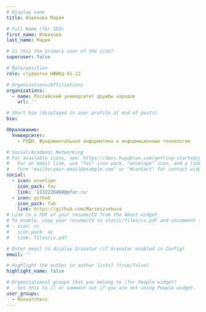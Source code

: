 ```yaml
---
# Display name
title: Извекова Мария

# Full Name (for SEO)
first_name: Извекова
last_name: Мария

# Is this the primary user of the site?
superuser: false

# Role/position
role: студентка НФИбд-01-22

# Organizations/Affiliations
organizations:
  - name: Российский университет дружбы народов 
    url: ''

# Short bio (displayed in user profile at end of posts)
bio:

Образование:
  Университет:
    - РУДН, Фундаментальная информатика и информационные технологии 

# Social/Academic Networking
# For available icons, see: https://docs.hugoblox.com/getting-started/page-builder/#icons
#   For an email link, use "fas" icon pack, "envelope" icon, and a link in the
#   form "mailto:your-email@example.com" or "#contact" for contact widget.
social:
  - icon: envelope
    icon_pack: fas
    link: '1132226460@pfur.ru'
  - icon: github
    icon_pack: fab
    link: https://github.com/Marieizvekova
# Link to a PDF of your resume/CV from the About widget.
# To enable, copy your resume/CV to static/files/cv.pdf and uncomment the lines below.
# - icon: cv
#   icon_pack: ai
#   link: files/cv.pdf

# Enter email to display Gravatar (if Gravatar enabled in Config)
email: ''

# Highlight the author in author lists? (true/false)
highlight_name: false

# Organizational groups that you belong to (for People widget)
#   Set this to [] or comment out if you are not using People widget.
user_groups:
  - Researchers
---
```


